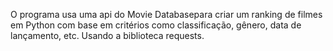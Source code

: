 O programa usa uma api do Movie Databasepara criar um ranking de filmes em Python com base em critérios como classificação, gênero, data de lançamento, etc. Usando a biblioteca requests.
